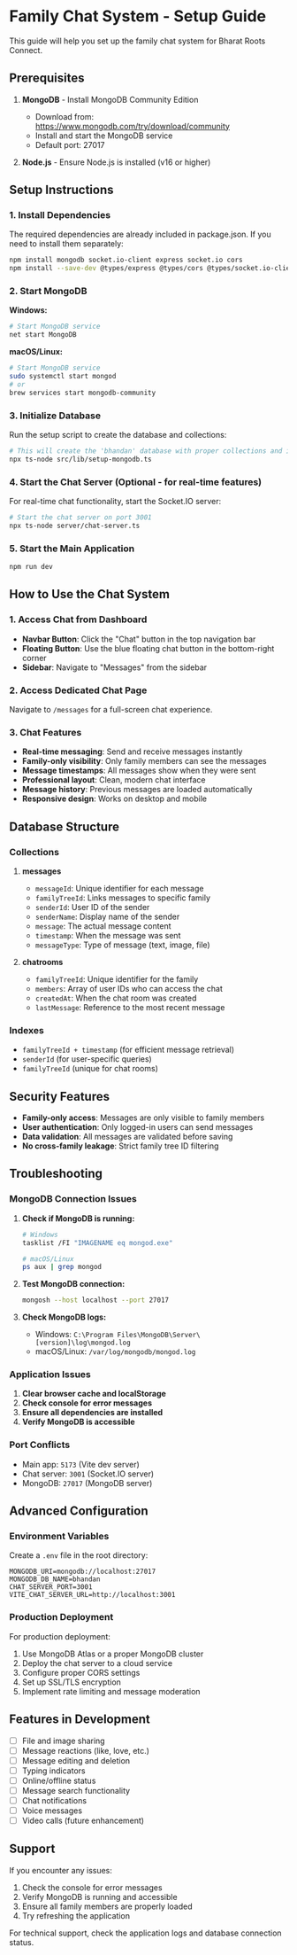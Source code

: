 # Family Chat System - Setup Guide

This guide will help you set up the family chat system for Bharat Roots Connect.

## Prerequisites

1. **MongoDB** - Install MongoDB Community Edition
   - Download from: https://www.mongodb.com/try/download/community
   - Install and start the MongoDB service
   - Default port: 27017

2. **Node.js** - Ensure Node.js is installed (v16 or higher)

## Setup Instructions

### 1. Install Dependencies

The required dependencies are already included in package.json. If you need to install them separately:

```bash
npm install mongodb socket.io-client express socket.io cors
npm install --save-dev @types/express @types/cors @types/socket.io-client
```

### 2. Start MongoDB

**Windows:**
```bash
# Start MongoDB service
net start MongoDB
```

**macOS/Linux:**
```bash
# Start MongoDB service
sudo systemctl start mongod
# or
brew services start mongodb-community
```

### 3. Initialize Database

Run the setup script to create the database and collections:

```bash
# This will create the 'bhandan' database with proper collections and indexes
npx ts-node src/lib/setup-mongodb.ts
```

### 4. Start the Chat Server (Optional - for real-time features)

For real-time chat functionality, start the Socket.IO server:

```bash
# Start the chat server on port 3001
npx ts-node server/chat-server.ts
```

### 5. Start the Main Application

```bash
npm run dev
```

## How to Use the Chat System

### 1. Access Chat from Dashboard

- **Navbar Button**: Click the "Chat" button in the top navigation bar
- **Floating Button**: Use the blue floating chat button in the bottom-right corner
- **Sidebar**: Navigate to "Messages" from the sidebar

### 2. Access Dedicated Chat Page

Navigate to `/messages` for a full-screen chat experience.

### 3. Chat Features

- **Real-time messaging**: Send and receive messages instantly
- **Family-only visibility**: Only family members can see the messages
- **Message timestamps**: All messages show when they were sent
- **Professional layout**: Clean, modern chat interface
- **Message history**: Previous messages are loaded automatically
- **Responsive design**: Works on desktop and mobile

## Database Structure

### Collections

1. **messages**
   - `messageId`: Unique identifier for each message
   - `familyTreeId`: Links messages to specific family
   - `senderId`: User ID of the sender
   - `senderName`: Display name of the sender
   - `message`: The actual message content
   - `timestamp`: When the message was sent
   - `messageType`: Type of message (text, image, file)

2. **chatrooms**
   - `familyTreeId`: Unique identifier for the family
   - `members`: Array of user IDs who can access the chat
   - `createdAt`: When the chat room was created
   - `lastMessage`: Reference to the most recent message

### Indexes

- `familyTreeId + timestamp` (for efficient message retrieval)
- `senderId` (for user-specific queries)
- `familyTreeId` (unique for chat rooms)

## Security Features

- **Family-only access**: Messages are only visible to family members
- **User authentication**: Only logged-in users can send messages
- **Data validation**: All messages are validated before saving
- **No cross-family leakage**: Strict family tree ID filtering

## Troubleshooting

### MongoDB Connection Issues

1. **Check if MongoDB is running:**
   ```bash
   # Windows
   tasklist /FI "IMAGENAME eq mongod.exe"
   
   # macOS/Linux
   ps aux | grep mongod
   ```

2. **Test MongoDB connection:**
   ```bash
   mongosh --host localhost --port 27017
   ```

3. **Check MongoDB logs:**
   - Windows: `C:\Program Files\MongoDB\Server\[version]\log\mongod.log`
   - macOS/Linux: `/var/log/mongodb/mongod.log`

### Application Issues

1. **Clear browser cache and localStorage**
2. **Check console for error messages**
3. **Ensure all dependencies are installed**
4. **Verify MongoDB is accessible**

### Port Conflicts

- Main app: `5173` (Vite dev server)
- Chat server: `3001` (Socket.IO server)
- MongoDB: `27017` (MongoDB server)

## Advanced Configuration

### Environment Variables

Create a `.env` file in the root directory:

```env
MONGODB_URI=mongodb://localhost:27017
MONGODB_DB_NAME=bhandan
CHAT_SERVER_PORT=3001
VITE_CHAT_SERVER_URL=http://localhost:3001
```

### Production Deployment

For production deployment:

1. Use MongoDB Atlas or a proper MongoDB cluster
2. Deploy the chat server to a cloud service
3. Configure proper CORS settings
4. Set up SSL/TLS encryption
5. Implement rate limiting and message moderation

## Features in Development

- [ ] File and image sharing
- [ ] Message reactions (like, love, etc.)
- [ ] Message editing and deletion
- [ ] Typing indicators
- [ ] Online/offline status
- [ ] Message search functionality
- [ ] Chat notifications
- [ ] Voice messages
- [ ] Video calls (future enhancement)

## Support

If you encounter any issues:

1. Check the console for error messages
2. Verify MongoDB is running and accessible
3. Ensure all family members are properly loaded
4. Try refreshing the application

For technical support, check the application logs and database connection status.
